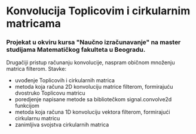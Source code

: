 # Konvolucija Toplicovim i cirkularnim matricama

### Projekat u okviru kursa "Naučno izračunavanje" na master studijama Matematičkog fakulteta u Beogradu.

Drugačiji pristup računanju konvolucije, naspram običnom množenju matrica filterom. Stavke:
- uvođenje Toplicovih i cirkularnih matrica
- metoda koja računa 2D konvoluciju matrice filterom, formirajuću dvostruko Toplicovu matricu
- poredjenje napisane metode sa bibliotečkom signal.convolve2d funkcijom
- metoda koja računa 1D konvoluciju vektora filterom, formirajući cirkularnu matricu
- zanimljiva svojstva cirkularnih matrica
